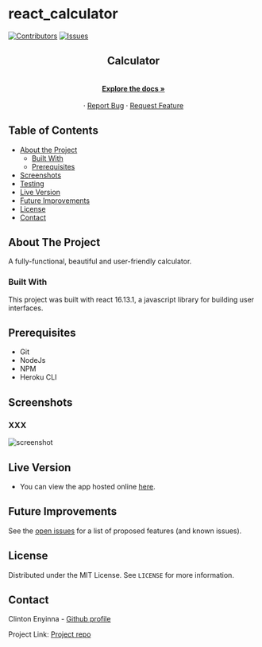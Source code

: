 # react_calculator

[![Contributors][contributors-shield]][contributors-url]
[![Issues][issues-shield]][issues-url]
<br />

<p align="center">
 
  <h2 align="center">Calculator</h2>
  <p align="center">
    <br />
    <a href="https://github.com/ClintonEnyinna/react_calculator/"><strong>Explore the docs »</strong></a>
    <br />
    <br />
    ·
    <a href="https://ClintonEnyinna/react_calculator//issues">Report Bug</a>
    ·
    <a href="https://github.com/ClintonEnyinna/react_calculator//issues">Request Feature</a>
  </p>
</p>

<!-- TABLE OF CONTENTS -->

## Table of Contents

- [About the Project](#about-the-project)
  - [Built With](#built-with)
  - [Prerequisites](#prerequisites)
- [Screenshots](#screenshots)
- [Testing](#testing)
- [Live Version](#live-version)
- [Future Improvements](#future-improvements)
- [License](#license)
- [Contact](#contact)

<!-- ABOUT THE PROJECT -->

## About The Project

A fully-functional, beautiful and user-friendly calculator.

### Built With

This project was built with react 16.13.1, a javascript library for building user interfaces.

## Prerequisites

- Git
- NodeJs
- NPM
- Heroku CLI

## Screenshots

### XXX

![screenshot]()

## Live Version

- You can view the app hosted online [here](https://calc-with-react.herokuapp.com/).

<!-- FUTURE IMPROVEMENTS -->

## Future Improvements

See the [open issues](https://github.com/ClintonEnyinna/react_calculator/issues) for a list of proposed features (and known issues).

<!-- LICENSE -->

## License

Distributed under the MIT License. See `LICENSE` for more information.

<!-- CONTACT -->

## Contact

Clinton Enyinna - [Github profile](https://github.com/ClintonEnyinna)

Project Link: [Project repo](https://github.com/ClintonEnyinna/react_calculator)

<!-- MARKDOWN LINKS & IMAGES -->
<!-- https://www.markdownguide.org/basic-syntax/#reference-style-links -->

[contributors-shield]: https://img.shields.io/badge/Contributors-1-%2300ff00
[contributors-url]: https://github.com/ClintonEnyinna/endless_runner_game/graphs/contributors
[issues-shield]: https://img.shields.io/badge/issues-0-%2300ff00
[issues-url]: https://github.com/ClintonEnyinna/endless_runner_game/issues/
